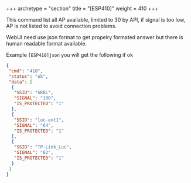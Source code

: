 +++
archetype = "section"
title = "[ESP410]"
weight = 410
+++

This command list all AP available, limited to 30 by API, if signal is too low, AP is not listed to avoid connection problems.

WebUI need use json format to get propelry formated answer but there is human readable format available.

Example
`[ESP410]json`
you will get the following if ok

```json
{
 "cmd": "410",
 "status": "ok",
 "data": [
  {
   "SSID": "GRBL",
   "SIGNAL": "100",
   "IS_PROTECTED": "1"
  },
  {
   "SSID": "luc-ext1",
   "SIGNAL": "64",
   "IS_PROTECTED": "1"
  },
  {
   "SSID": "TP-Link_Luc",
   "SIGNAL": "62",
   "IS_PROTECTED": "1"
  }
 ]
}
```

